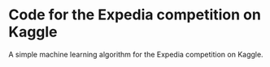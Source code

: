 # Code for the Expedia competition on Kaggle

A simple machine learning algorithm for the Expedia competition on Kaggle.
